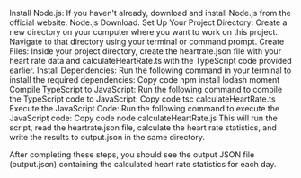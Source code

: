 
Install Node.js: If you haven't already, download and install Node.js from the official website: Node.js Download.
Set Up Your Project Directory: Create a new directory on your computer where you want to work on this project. Navigate to that directory using your terminal or command prompt.
Create Files: Inside your project directory, create the heartrate.json file with your heart rate data and calculateHeartRate.ts with the TypeScript code provided earlier.
Install Dependencies: Run the following command in your terminal to install the required dependencies:
Copy code
npm install lodash moment
Compile TypeScript to JavaScript: Run the following command to compile the TypeScript code to JavaScript:
Copy code
tsc calculateHeartRate.ts
Execute the JavaScript Code: Run the following command to execute the JavaScript code:
Copy code
node calculateHeartRate.js
This will run the script, read the heartrate.json file, calculate the heart rate statistics, and write the results to output.json in the same directory.

After completing these steps, you should see the output JSON file (output.json) containing the calculated heart rate statistics for each day.